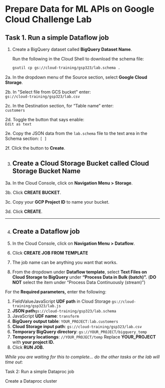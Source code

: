 # Prepare Data for ML APIs on Google Cloud Challenge Lab

## Task 1. Run a simple Dataflow job

1. Create a BigQuery dataset called **BigQuery Dataset Name**.

   Run the following in the Cloud Shell to download the schema file:
   ```bash
   gsutil cp gs://cloud-training/gsp323/lab.schema .


2a. In the dropdown menu of the Source section, select **Google Cloud Storage**.

2b. In "Select file from GCS bucket" enter:  
    ``` gs://cloud-training/gsp323/lab.csv ```

2c. In the Destination section, for “Table name” enter:  
    ``` customers ```

2d. Toggle the button that says enable:  
    ``` Edit as text ```

2e. Copy the JSON data from the `lab.schema` file to the text area in the Schema section:
   `[ ]`

2f. Click the button to **Create**.

3. ## Create a Cloud Storage Bucket called Cloud Storage Bucket Name ##

3a. In the Cloud Console, click on **Navigation Menu > Storage**.

3b. Click **CREATE BUCKET**.

3c. Copy your **GCP Project ID** to name your bucket.

3d. Click **CREATE**.

---

4. ## Create a Dataflow job ##

1. In the Cloud Console, click on **Navigation Menu > Dataflow**.
2. Click **CREATE JOB FROM TEMPLATE**
3. The job name can be anything you want that works.
4. From the dropdown under **Dataflow template**, select **Text Files on Cloud Storage to BigQuery** under **“Process Data in Bulk (batch)”.** (**DO NOT** select the item under “Process Data Continuously (stream)”)

For the **Required parameters,** enter the following:
1. FieldValueJavaScript **UDF path** in Cloud Storage ``` gs://cloud-training/gsp323/lab.js ```
2. **JSON path**``` gs://cloud-training/gsp323/lab.schema ```
2. JavaScript **UDF name**: ``transform``
3. **BigQuery output table**: ``` YOUR_PROJECT:lab.customers ```
4. **Cloud Storage input path**: ``` gs://cloud-training/gsp323/lab.csv ```
5. **Temporary BigQuery directory**: ``` gs://YOUR_PROJECT/bigquery_temp ```
6. **Temporary locationgs**: ```//YOUR_PROJECT/temp```
Replace **YOUR_PROJECT** with **your project ID.**
7. Click **RUN JOB.**

*While you are waiting for this to complete... do the other tasks or the lab will time out*:

Task 2: Run a simple Dataproc job

Create a Dataproc cluster
